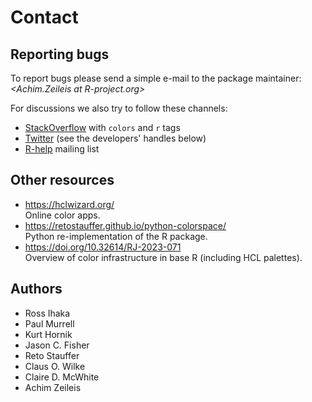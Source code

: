 # Contact

## Reporting bugs

To report bugs please send a simple e-mail to the package maintainer:
_&#x3c;&#x41;&#x63;&#x68;&#x69;&#x6d;&#x2e;&#x5a;&#x65;&#x69;&#x6c;&#x65;&#x69;&#x73;&#x20;&#x61;&#x74;&#x20;&#x52;&#x2d;&#x70;&#x72;&#x6f;&#x6a;&#x65;&#x63;&#x74;&#x2e;&#x6f;&#x72;&#x67;&#x3e;_

For discussions we also try to follow these channels:

- [StackOverflow](https://StackOverflow.com/questions/tagged/colors) with `colors` and `r` tags
- [Twitter](https://twitter.com) (see the developers' handles below)
- [R-help](https://stat.ethz.ch/mailman/listinfo/R-help) mailing list

## Other resources

- <https://hclwizard.org/>  
  Online color apps.
- <https://retostauffer.github.io/python-colorspace/>  
  Python re-implementation of the R package.
- <https://doi.org/10.32614/RJ-2023-071>  
  Overview of color infrastructure in base R (including HCL palettes).

## Authors

- Ross Ihaka
  <a href="https://www.stat.auckland.ac.nz/~ihaka/"><span class="fa fa-user"></span></a>
- Paul Murrell
  <a href="https://orcid.org/0000-0002-3224-8858" target="orcid.widget"><span class="fab fa-orcid orcid"></span></a>
  <a href="https://www.stat.auckland.ac.nz/~paul/"><span class="fa fa-user"></span></a>
  <a href="https://github.com/pmur002"><span class="fa fa-github"></span></a>
- Kurt Hornik
  <a href="https://orcid.org/0000-0003-4198-9911" target="orcid.widget"><span class="fab fa-orcid orcid"></span></a>
  <a href="http://statmath.wu.ac.at/~hornik/"><span class="fa fa-user"></span></a>
- Jason C. Fisher
  <a href="https://orcid.org/0000-0001-9032-8912" target="orcid.widget"><span class="fab fa-orcid orcid"></span></a>
  <a href="https://github.com/jfisher-usgs"><span class="fa fa-github"></span></a>
- Reto Stauffer
  <a href="https://orcid.org/0000-0002-3798-5507" target="orcid.widget"><span class="fab fa-orcid orcid"></span></a>
  <a href="http://retostauffer.org/"><span class="fa fa-user"></span></a>
  <a href="https://github.com/retostauffer/"><span class="fa fa-github"></span></a>
  <a href="https://twitter.com/RetoStauffer2"><span class="fa fa-twitter-square"></span></a>
- Claus O. Wilke
  <a href="https://orcid.org/0000-0002-7470-9261" target="orcid.widget"><span class="fab fa-orcid orcid"></span></a>
  <a href="https://clauswilke.com/"><span class="fa fa-user"></span></a>
  <a href="https://github.com/clauswilke"><span class="fa fa-github"></span></a>
  <a href="https://twitter.com/ClausWilke"><span class="fa fa-twitter-square"></span></a>
- Claire D. McWhite
  <a href="https://orcid.org/0000-0001-7346-3047" target="orcid.widget"><span class="fab fa-orcid orcid"></span></a>
  <a href="http://clairemcwhite.github.io/"><span class="fa fa-user"></span></a>
  <a href="http://github.com//clairemcwhite/"><span class="fa fa-github"></span></a>
  <a href="http://twitter.com/clairemcwhite"><span class="fa fa-twitter-square"></span></a>
- Achim Zeileis
  <a href="https://orcid.org/0000-0003-0918-3766" target="orcid.widget"><span class="fab fa-orcid orcid"></span></a>
  <a href="https://www.zeileis.org/"><span class="fa fa-user"></span></a>
  <a href="https://github.com/zeileis"><span class="fa fa-github"></span></a>
  <a href="https://twitter.com/AchimZeileis"><span class="fa fa-twitter-square"></span></a>
